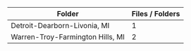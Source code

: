 | Folder                           |   Files / Folders |
|----------------------------------|-------------------|
| Detroit-Dearborn-Livonia, MI     |                 1 |
| Warren-Troy-Farmington Hills, MI |                 2 |